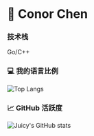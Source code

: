 # 👋 Conor Chen

### 技术栈
Go/C++

### 💻 我的语言比例
![Top Langs](https://github-readme-stats.vercel.app/api/top-langs/?username=ConorJu&layout=compact&theme=tokyonight)

### 📈 GitHub 活跃度
![Juicy's GitHub stats](https://github-readme-stats.vercel.app/api?username=ConorJu&show_icons=true&theme=tokyonight)

